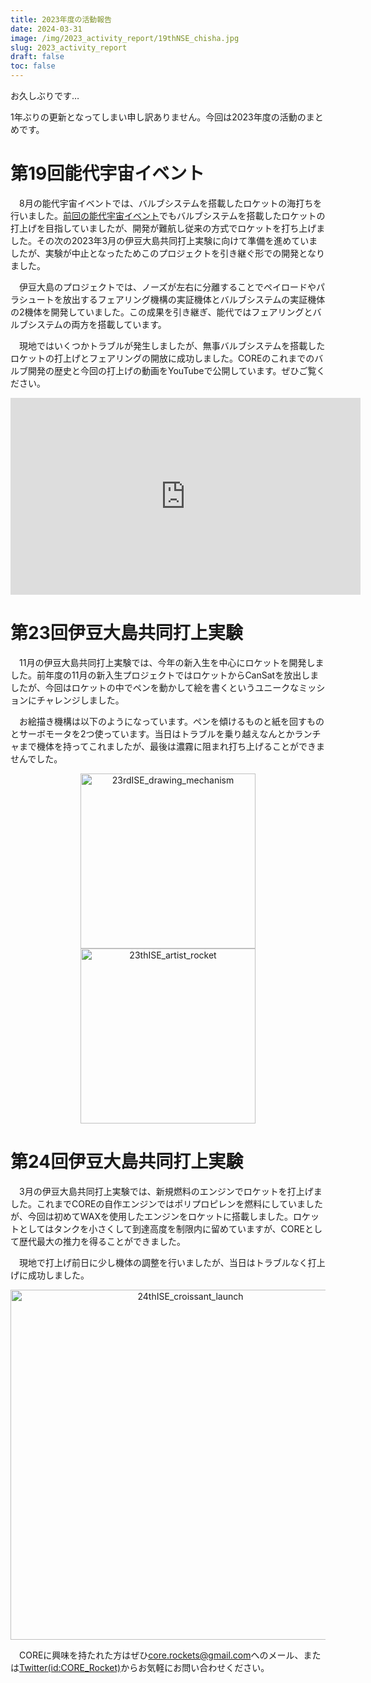 ```yaml
---
title: 2023年度の活動報告
date: 2024-03-31
image: /img/2023_activity_report/19thNSE_chisha.jpg
slug: 2023_activity_report
draft: false
toc: false
---
```


お久しぶりです…

1年ぶりの更新となってしまい申し訳ありません。今回は2023年度の活動のまとめです。

# 第19回能代宇宙イベント

　8月の能代宇宙イベントでは、バルブシステムを搭載したロケットの海打ちを行いました。[前回の能代宇宙イベント](2022_activity_report_2)でもバルブシステムを搭載したロケットの打上げを目指していましたが、開発が難航し従来の方式でロケットを打ち上げました。その次の2023年3月の伊豆大島共同打上実験に向けて準備を進めていましたが、実験が中止となったためこのプロジェクトを引き継ぐ形での開発となりました。

　伊豆大島のプロジェクトでは、ノーズが左右に分離することでペイロードやパラシュートを放出するフェアリング機構の実証機体とバルブシステムの実証機体の2機体を開発していました。この成果を引き継ぎ、能代ではフェアリングとバルブシステムの両方を搭載しています。

　現地ではいくつかトラブルが発生しましたが、無事バルブシステムを搭載したロケットの打上げとフェアリングの開放に成功しました。COREのこれまでのバルブ開発の歴史と今回の打上げの動画をYouTubeで公開しています。ぜひご覧ください。

<div style="text-align: center">
<iframe width="560" height="315" src="https://www.youtube.com/embed/4FkKJOqfx5w?si=yJTb7Z_czOoNa-x4" title="YouTube video player" frameborder="0" allow="accelerometer; autoplay; clipboard-write; encrypted-media; gyroscope; picture-in-picture; web-share" referrerpolicy="strict-origin-when-cross-origin" allowfullscreen></iframe>
</div>

# 第23回伊豆大島共同打上実験

　11月の伊豆大島共同打上実験では、今年の新入生を中心にロケットを開発しました。前年度の11月の新入生プロジェクトではロケットからCanSatを放出しましたが、今回はロケットの中でペンを動かして絵を書くというユニークなミッションにチャレンジしました。

　お絵描き機構は以下のようになっています。ペンを傾けるものと紙を回すものとサーボモータを2つ使っています。当日はトラブルを乗り越えなんとかランチャまで機体を持ってこれましたが、最後は濃霧に阻まれ打ち上げることができませんでした。

<div style="text-align: center">
<img src = "/img/2023_activity_report/23rdISE_drawing_mechanism.jpg" alt ="23rdISE_drawing_mechanism" width = "280"> <img src = "/img/2023_activity_report/23thISE_artist_rocket.JPG" alt ="23thISE_artist_rocket" width = "280">
</div>


# 第24回伊豆大島共同打上実験

　3月の伊豆大島共同打上実験では、新規燃料のエンジンでロケットを打上げました。これまでCOREの自作エンジンではポリプロピレンを燃料にしていましたが、今回は初めてWAXを使用したエンジンをロケットに搭載しました。ロケットとしてはタンクを小さくして到達高度を制限内に留めていますが、COREとして歴代最大の推力を得ることができました。

　現地で打上げ前日に少し機体の調整を行いましたが、当日はトラブルなく打上げに成功しました。

<div style="text-align: center"><img src = "/img/2023_activity_report/24thISE_croissant_launch.jpg" alt ="24thISE_croissant_launch" width = "560"></div>

　COREに興味を持たれた方はぜひ[core.rockets@gmail.com](<mailto:core.rockets@gmail.com>)へのメール、または[Twitter(id:CORE_Rocket)](https://twitter.com/CORE_Rocket)からお気軽にお問い合わせください。
